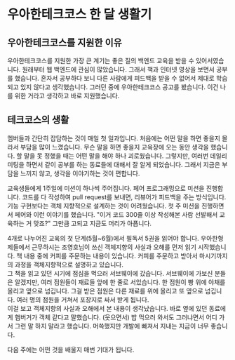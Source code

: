 # 우아한테크코스 한 달 생활기

## 우아한테크코스를 지원한 이유
우아한테크코스를 지원한 가장 큰 계기는 좋은 질의 백엔드 교육을 받을 수 있어서였습니다.
원래부터 웹 백엔드에 관심이 많았습니다. 그래서 책과 인터넷 영상을 보면서 공부를 했습니다.
혼자서 공부하다 보니 다른 사람에게 피드백을 받을 수 없어서 제대로 학습되고 있지 않다고 생각했습니다.
그러던 중에 우아한테크코스 공고를 봤습니다.
이건 나를 위한 거라고 생각하고 바로 지원했습니다.
<br>

## 테크코스의 생활
멤버들과 간단히 잡담하는 것이 매일 첫 일과입니다.
처음에는 어떤 말을 하면 좋을지 몰라서 부담을 많이 느꼈습니다.
무슨 말을 하면 좋을지 교육장에 오는 동안 생각을 했습니다. 할 말을 못 정했을 때는 어떤 말을 해야 하나 괴로웠습니다.
그렇지만, 여러번 데일리미팅을 하면서 같이 공부를 하는 동료들에 대해서 잘 알게 되었습니다.
그래서 지금은 부담을 느끼지 않고, 생각을 이야기하는 것이 편합니다.
<br>

교육생들에게 1주일에 미션이 하나씩 주어집니다. 페어 프로그래밍으로 미션을 진행합니다.
코드를 다 작성하여 pull request를 보내면, 리뷰어가 피드백을 주는 방식입니다.
기능 구현보다는 객체 지향적으로 설계하는 것이 어려웠습니다.
첫 주 미션을 진행하면서 페어와 이런 이야기를 했습니다.
"이거 코드 300줄 이상 작성해본 사람 선발해서 교육하는 거 맞죠?"
그만큼 고되고 지금도 머리가 아픕니다.
<br>

4개로 나누어진 교육의 첫 단계(5월~6월)에서 필독서 5권을 읽어야 합니다.
우아한형제들에서 근무하시는 조영호님이 쓰신 객체지향의 사실과 오해를 먼저 읽기 시작했습니다.
책 내용 중에 커피를 주문하는 내용이 있습니다. 커피를 주문하고 받아서 마시기까지의 과정을 객체지향적으로 설명하고 있습니다.
<br>
그 책을 읽고 있던 시기에 점심을 먹으러 서브웨이에 갔습니다. 서브웨이에 가보신 분들은 알겠지만, 여러 점원들이 재료들 앞에 한 줄로 서있습니다.
한 점원이 빵 위에 야채를 올리고 옆으로 넘깁니다. 그걸 받은 점원은 다른 재료를 위에 올리고 또 옆으로 넘깁니다.
여러 명의 점원을 거쳐서 포장지로 싸서 받게 됩니다.
<br>
이걸 보고 객체지향의 사실과 오해에서 본 내용이 생각났습니다.
바로 옆에 있던 동료에게 햄버거가 객체 같다고 말했습니다. (웃으면서) 밥 먹으러 와서도 그러냐면서 어디 가서 그런 말 하지 말라고 했습니다.
머쓱했지만 개발에 빠져서 지내는 지금이 너무 좋습니다.

다음 주에는 어떤 것을 배울지 매번 기대가 됩니다.

